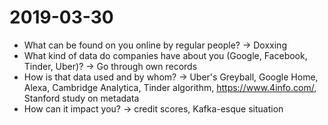 # 2019-03-30

- What can be found on you online by regular people? -> Doxxing
- What kind of data do companies have about you (Google, Facebook, Tinder,
  Uber)? -> Go through own records
- How is that data used and by whom? -> Uber's Greyball, Google Home, Alexa,
Cambridge Analytica, Tinder algorithm, https://www.4info.com/, Stanford
study on metadata
- How can it impact you? -> credit scores, Kafka-esque situation
